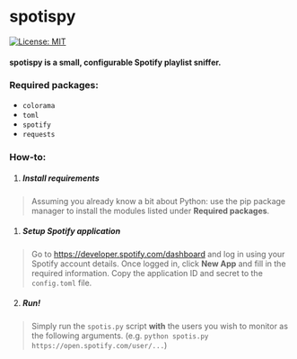 # spotispy
[![License: MIT](https://img.shields.io/badge/license-MIT-red.svg)](https://opensource.org/licenses/MIT)

#### spotispy is a small, configurable Spotify playlist sniffer.

### **Required packages:**
- `colorama`
- `toml`
- `spotify`
- `requests`

### How-to:
1. ##### Install requirements
> Assuming you already know a bit about Python: use the pip package manager to install the modules listed under **Required packages**.
1. ##### Setup Spotify application
> Go to https://developer.spotify.com/dashboard and log in using your Spotify account details.
> Once logged in, click **New App** and fill in the required information.
> Copy the application ID and secret to the `config.toml` file.
2. ##### Run!
> Simply run the `spotis.py` script **with** the users you wish to monitor as the following arguments.
> (e.g. `python spotis.py https://open.spotify.com/user/...`)
